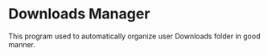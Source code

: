 # Downloads Manager

This program used to automatically organize user Downloads folder in good manner.
